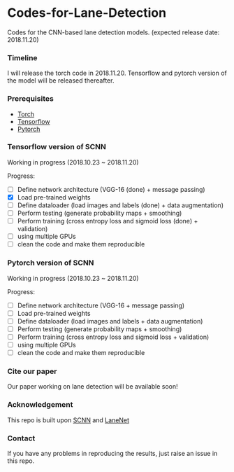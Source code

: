 # Codes-for-Lane-Detection
Codes for the CNN-based lane detection models. (expected release date: 2018.11.20)

### Timeline
I will release the torch code in 2018.11.20. Tensorflow and pytorch version of the model will be released thereafter.

### Prerequisites
- [Torch](http://torch.ch/docs/getting-started.html)
- [Tensorflow](https://www.tensorflow.org/)
- [Pytorch](https://pytorch.org/)

### Tensorflow version of SCNN
Working in progress (2018.10.23 ~ 2018.11.20)

Progress:
- [ ] Define network architecture (VGG-16 (done) + message passing)
- [x] Load pre-trained weights
- [ ] Define dataloader (load images and labels (done) + data augmentation)
- [ ] Perform testing (generate probability maps + smoothing)
- [ ] Perform training (cross entropy loss and sigmoid loss (done) + validation)
- [ ] using multiple GPUs
- [ ] clean the code and make them reproducible

### Pytorch version of SCNN
Working in progress (2018.10.23 ~ 2018.11.20)

Progress:
- [ ] Define network architecture (VGG-16 + message passing)
- [ ] Load pre-trained weights
- [ ] Define dataloader (load images and labels + data augmentation)
- [ ] Perform testing (generate probability maps + smoothing)
- [ ] Perform training (cross entropy loss and sigmoid loss + validation)
- [ ] using multiple GPUs
- [ ] clean the code and make them reproducible

### Cite our paper
Our paper working on lane detection will be available soon!

### Acknowledgement
This repo is built upon [SCNN](https://github.com/XingangPan/SCNN) and [LaneNet](https://github.com/MaybeShewill-CV/lanenet-lane-detection)

### Contact
If you have any problems in reproducing the results, just raise an issue in this repo.
